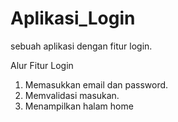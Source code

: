 # Aplikasi_Login
sebuah aplikasi dengan fitur login.

Alur Fitur Login
1. Memasukkan email dan password.
2. Memvalidasi masukan.
3. Menampilkan halam home
